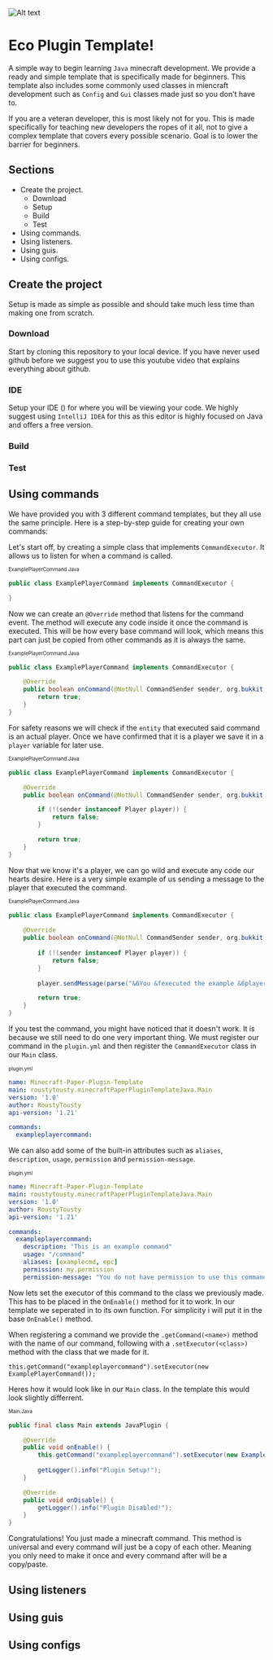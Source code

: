 ![Alt text](https://imgur.com/stn0qaf)
# Eco Plugin Template!

A simple way to begin learning `Java` minecraft development. We provide a ready and simple template
that is specifically made for beginners. This template also includes some commonly used classes in miencraft
development such as `Config` and `Gui` classes made just so you don't have to.

If you are a veteran developer, this is most likely not for you. This is made specifically for teaching new
developers the ropes of it all, not to give a complex template that covers every possible scenario. Goal is to
lower the barrier for beginners.

## Sections
- Create the project.
  - Download
  - Setup
  - Build
  - Test
- Using commands.
- Using listeners.
- Using guis.
- Using configs.

## Create the project

Setup is made as simple as possible and should take much less time than making one from scratch.

### Download

Start by cloning this repository to your local device. If you have never used github before we suggest you to use this youtube video that explains everything about github.

### IDE

Setup your IDE () for where you will be viewing your code. We highly suggest using `IntelliJ IDEA` for this
as this editor is highly focused on Java and offers a free version.

### Build



### Test


## Using commands

We have provided you with 3 different command templates, but they all use the same principle.
Here is a step-by-step guide for creating your own commands:

Let's start off, by creating a simple class that implements `CommandExecutor`. It allows us to listen for when
a command is called.

<sub><sub>ExamplePlayerCommand.Java</sub>
```java
public class ExamplePlayerCommand implements CommandExecutor {

}
```

Now we can create an `@Override` method that listens for the command event. The method will execute any
code inside it once the command is executed. This will be how every base command will look, which means
this part can just be copied from other commands as it is always the same.

<sub><sub>ExamplePlayerCommand.Java</sub>
```java
public class ExamplePlayerCommand implements CommandExecutor {

    @Override
    public boolean onCommand(@NotNull CommandSender sender, org.bukkit.command.@NotNull Command command, @NotNull String title, @NotNull String[] strings) {
        return true;
    }
}
```

For safety reasons we will check if the `entity` that executed said command is an actual player. Once we
have confirmed that it is a player we save it in a `player` variable for later use.

<sub><sub>ExamplePlayerCommand.Java</sub>
```java
public class ExamplePlayerCommand implements CommandExecutor {

    @Override
    public boolean onCommand(@NotNull CommandSender sender, org.bukkit.command.@NotNull Command command, @NotNull String title, @NotNull String[] strings) {

        if (!(sender instanceof Player player)) {
            return false;
        }

        return true;
    }
}
```

Now that we know it's a player, we can go wild and execute any code our hearts desire. Here is a very simple
example of us sending a message to the player that executed the command.

<sub><sub>ExamplePlayerCommand.Java</sub>
```java
public class ExamplePlayerCommand implements CommandExecutor {
    
    @Override
    public boolean onCommand(@NotNull CommandSender sender, org.bukkit.command.@NotNull Command command, @NotNull String title, @NotNull String[] strings) {
        
        if (!(sender instanceof Player player)) {
            return false;
        }
        
        player.sendMessage(parse("&6You &fexecuted the example &6player &fcommand!"));

        return true;
    }
}
```

If you test the command, you might have noticed that it doesn't work. It is because we still need to do one
very important thing. We must register our command in the `plugin.yml` and then register the
`CommandExecutor` class in our `Main` class.

<sub><sub>plugin.yml</sub>
```yml
name: Minecraft-Paper-Plugin-Template
main: roustytousty.minecraftPaperPluginTemplateJava.Main
version: '1.0'
author: RoustyTousty
api-version: '1.21'

commands:
  exampleplayercommand:
```

We can also add some of the built-in attributes such as `aliases`, `description`, `usage`, `permission`
and `permission-message`.

<sub><sub>plugin.yml</sub>
```yml
name: Minecraft-Paper-Plugin-Template
main: roustytousty.minecraftPaperPluginTemplateJava.Main
version: '1.0'
author: RoustyTousty
api-version: '1.21'

commands:
  exampleplayercommand:
    description: "This is an example command"
    usage: "/command"
    aliases: [examplecmd, epc]
    permission: my.permission
    permission-message: "You do not have permission to use this command!"
```

Now lets set the executor of this command to the class we previously made. This has to be placed in the
`OnEnable()` method for it to work. In our template we seperated in to its own function. For simplicity i will
put it in the base `OnEnable()` method.

When registering a command we provide the `.getCommand(<name>)` method with the name of our command,
following with a `.setExecutor(<class>)` method with the class that we made for it.

`this.getCommand("exampleplayercommand").setExecutor(new ExamplePlayerCommand());`

Heres how it would look like in our `Main` class. In the template this would look slightly differrent.

<sub><sub>Main.Java</sub>
```java
public final class Main extends JavaPlugin {

    @Override
    public void onEnable() {
        this.getCommand("exampleplayercommand").setExecutor(new ExamplePlayerCommand());
        
        getLogger().info("Plugin Setup!");
    }

    @Override
    public void onDisable() {
        getLogger().info("Plugin Disabled!");
    }
}
```

Congratulations! You just made a minecraft command. This method is universal and every command will just
be a copy of each other. Meaning you only need to make it once and every command after will be a 
copy/paste.

## Using listeners

## Using guis

## Using configs









